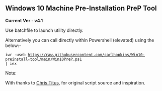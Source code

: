 ## Windows 10 Machine Pre-Installation PreP Tool ##

**Current Ver - v4.1**

Use batchfile to launch utility directly.

Alternatively you can call directly within Powershell (elevated) using the below:- 

<code>iwr -useb https://raw.githubusercontent.com/carlhopkins/Win10-preinstall-tool/main/Win10PreP.ps1 | iex</code>

Note:

With thanks to [Chris Titus](https://github.com/ChrisTitusTech), for original script source and inspiration.
